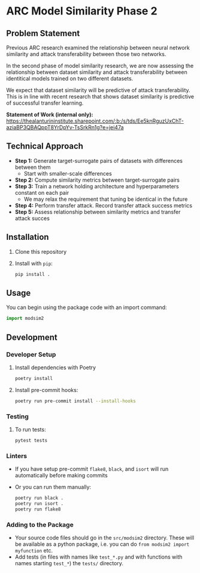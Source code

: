 # ARC Model Similarity Phase 2

## Problem Statement

Previous ARC research examined the relationship between neural network similarity and attack transferability between those two networks.

In the second phase of model similarity research, we are now assessing the relationship between dataset similarity and attack transferability between identitical models trained on two different datasets.

We expect that dataset similarity will be predictive of attack transferability. This is in line with recent research that shows dataset similarity is predictive of successful transfer learning.

**Statement of Work (internal only):** <https://thealanturininstitute.sharepoint.com/:b:/s/tds/Ee5knRguzUxChT-aziaBP3QBAQppT8YrDpYv-TsSrkRn1g?e=jei47a>

## Technical Approach

- **Step 1:** Generate target-surrogate pairs of datasets with differences between them
  - Start with smaller-scale differences
- **Step 2:** Compute similarity metrics between target-surrogate pairs
- **Step 3:** Train a network holding architecture and hyperparameters constant on each pair
  - We may relax the requirement that tuning be identical in the future
- **Step 4:** Perform transfer attack. Record transfer attack success metrics
- **Step 5:** Assess relationship between similarity metrics and transfer attack succes

## Installation

1. Clone this repository

2. Install with `pip`:

   ```bash
   pip install .
   ```

## Usage

You can begin using the package code with an import command:

   ```python
   import modsim2
   ```

## Development

### Developer Setup

1. Install dependencies with Poetry

   ```bash
   poetry install
   ```

2. Install pre-commit hooks:

   ```bash
   poetry run pre-commit install --install-hooks
   ```

### Testing

1. To run tests:

    ```bash
    pytest tests
    ```

### Linters

- If you have setup pre-commit `flake8`, `black`, and `isort` will run automatically before making commits
- Or you can run them manually:

    ```bash
    poetry run black .
    poetry run isort .
    poetry run flake8
    ```

### Adding to the Package

- Your source code files should go in the `src/modsim2` directory. These will be available as a python package, i.e. you can do `from modsim2 import myfunction` etc.
- Add tests (in files with names like `test_*.py` and with functions with names starting `test_*`) the `tests/` directory.

